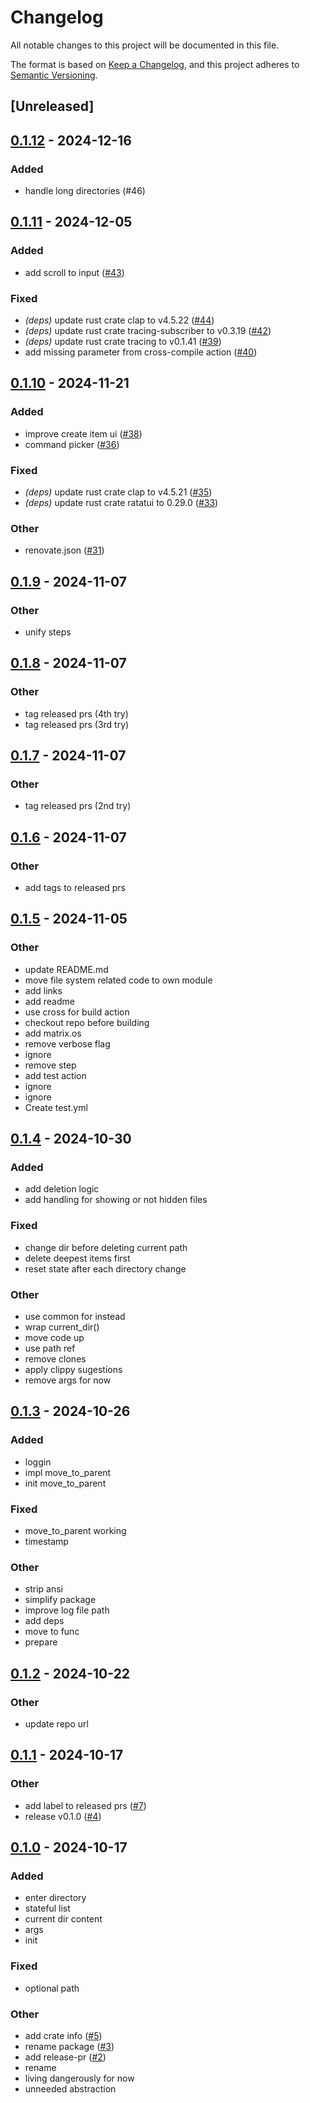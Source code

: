 # Changelog

All notable changes to this project will be documented in this file.

The format is based on [Keep a Changelog](https://keepachangelog.com/en/1.0.0/),
and this project adheres to [Semantic Versioning](https://semver.org/spec/v2.0.0.html).

## [Unreleased]

## [0.1.12](https://github.com/ddanielsantos/fman/compare/v0.1.11...v0.1.12) - 2024-12-16

### Added

- handle long directories (#46)

## [0.1.11](https://github.com/ddanielsantos/fman/compare/v0.1.10...v0.1.11) - 2024-12-05

### Added

- add scroll to input ([#43](https://github.com/ddanielsantos/fman/pull/43))

### Fixed

- *(deps)* update rust crate clap to v4.5.22 ([#44](https://github.com/ddanielsantos/fman/pull/44))
- *(deps)* update rust crate tracing-subscriber to v0.3.19 ([#42](https://github.com/ddanielsantos/fman/pull/42))
- *(deps)* update rust crate tracing to v0.1.41 ([#39](https://github.com/ddanielsantos/fman/pull/39))
- add missing parameter from cross-compile action ([#40](https://github.com/ddanielsantos/fman/pull/40))

## [0.1.10](https://github.com/ddanielsantos/fman/compare/v0.1.9...v0.1.10) - 2024-11-21

### Added

- improve create item ui ([#38](https://github.com/ddanielsantos/fman/pull/38))
- command picker ([#36](https://github.com/ddanielsantos/fman/pull/36))

### Fixed

- *(deps)* update rust crate clap to v4.5.21 ([#35](https://github.com/ddanielsantos/fman/pull/35))
- *(deps)* update rust crate ratatui to 0.29.0 ([#33](https://github.com/ddanielsantos/fman/pull/33))

### Other

- renovate.json ([#31](https://github.com/ddanielsantos/fman/pull/31))

## [0.1.9](https://github.com/ddanielsantos/fman/compare/v0.1.8...v0.1.9) - 2024-11-07

### Other

- unify steps

## [0.1.8](https://github.com/ddanielsantos/fman/compare/v0.1.7...v0.1.8) - 2024-11-07

### Other

- tag released prs (4th try)
- tag released prs (3rd try)

## [0.1.7](https://github.com/ddanielsantos/fman/compare/v0.1.6...v0.1.7) - 2024-11-07

### Other

- tag released prs (2nd try)

## [0.1.6](https://github.com/ddanielsantos/fman/compare/v0.1.5...v0.1.6) - 2024-11-07

### Other

- add tags to released prs

## [0.1.5](https://github.com/ddanielsantos/fman/compare/v0.1.4...v0.1.5) - 2024-11-05

### Other

- update README.md
- move file system related code to own module
- add links
- add readme
- use cross for build action
- checkout repo before building
- add matrix.os
- remove verbose flag
- ignore
- remove step
- add test action
- ignore
- ignore
- Create test.yml

## [0.1.4](https://github.com/ddanielsantos/fman/compare/v0.1.3...v0.1.4) - 2024-10-30

### Added

- add deletion logic
- add handling for showing or not hidden files

### Fixed

- change dir before deleting current path
- delete deepest items first
- reset state after each directory change

### Other

- use common for instead
- wrap current_dir()
- move code up
- use path ref
- remove clones
- apply clippy sugestions
- remove args for now

## [0.1.3](https://github.com/ddanielsantos/fman/compare/v0.1.2...v0.1.3) - 2024-10-26

### Added

- loggin
- impl move_to_parent
- init move_to_parent

### Fixed

- move_to_parent working
- timestamp

### Other

- strip ansi
- simplify package
- improve log file path
- add deps
- move to func
- prepare

## [0.1.2](https://github.com/ddanielsantos/fman/compare/v0.1.1...v0.1.2) - 2024-10-22

### Other

- update repo url

## [0.1.1](https://github.com/ddanielsantos/fm/compare/v0.1.0...v0.1.1) - 2024-10-17

### Other

- add label to released prs ([#7](https://github.com/ddanielsantos/fm/pull/7))
- release v0.1.0 ([#4](https://github.com/ddanielsantos/fm/pull/4))

## [0.1.0](https://github.com/ddanielsantos/fm/releases/tag/v0.1.0) - 2024-10-17

### Added

- enter directory
- stateful list
- current dir content
- args
- init

### Fixed

- optional path

### Other

- add crate info ([#5](https://github.com/ddanielsantos/fm/pull/5))
- rename package ([#3](https://github.com/ddanielsantos/fm/pull/3))
- add release-pr ([#2](https://github.com/ddanielsantos/fm/pull/2))
- rename
- living dangerously for now
- unneeded abstraction
